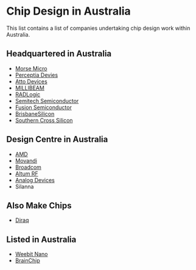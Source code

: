 # Chip Design in Australia

This list contains a list of companies undertaking chip design work within Australia.

## Headquartered in Australia

 - [Morse Micro](https://www.morsemicro.com/)
 - [Perceptia Devies](https://perceptia.com/)
 - [Atto Devices]()
 - [MILLIBEAM ](https://www.millibeam.com/)
 - [RADLogic](https://www.radlogic.com.au/)
 - [Semitech Semiconductor](https://semitechsemi.com/)
 - [Fusion Semiconductor](https://www.fusion-semi.com/)
 - [BrisbaneSilicon](https://brisbanesilicon.com.au/)
 - [Southern Cross Silicon](https://www.southerncrosssilicon.com.au/)

## Design Centre in Australia

 - [AMD](https://www.amd.com/en.html)
 - [Movandi](https://movandi.com/)
 - [Broadcom](https://www.broadcom.com/)
 - [Altum RF](https://www.altumrf.com/)
 - [Analog Devices](https://www.analog.com/en/index.html)
 - Silanna

## Also Make Chips

 - [Diraq](https://diraq.com/)

## Listed in Australia

 - [Weebit Nano](https://www.weebit-nano.com/)
 - [BrainChip](https://brainchip.com/)